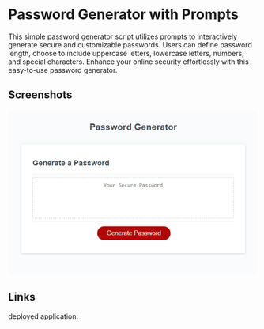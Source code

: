 # Password Generator with Prompts

This simple password generator script utilizes prompts to interactively generate secure and customizable passwords. 
Users can define password length, choose to include uppercase letters, lowercase letters, numbers, and special characters. 
Enhance your online security effortlessly with this easy-to-use password generator.

## Screenshots

![App Screenshot](/images/Screenshot.png)

## Links

deployed application:

